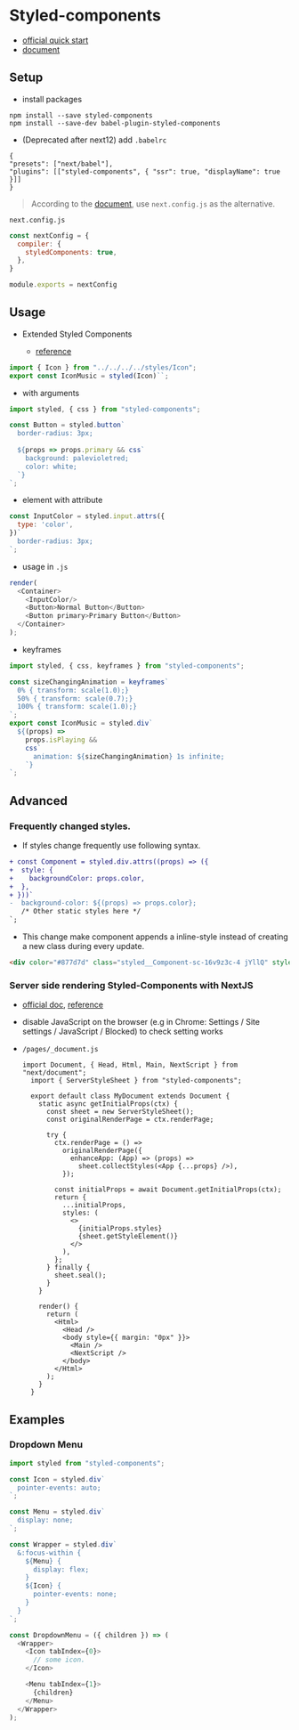 # Styled-components

- [official quick start](https://styled-components.com/)
- [document](https://styled-components.com/docs)

## Setup 

- install packages

```
npm install --save styled-components
npm install --save-dev babel-plugin-styled-components
```

- (Deprecated after next12) add `.babelrc`

```
{
"presets": ["next/babel"],
"plugins": [["styled-components", { "ssr": true, "displayName": true }]]
}
```

> According to the [document](https://styled-components.com/docs/advanced#with-swc), use `next.config.js` as the alternative.

`next.config.js`

```javascript
const nextConfig = {
  compiler: {
    styledComponents: true,
  },
}

module.exports = nextConfig
```


## Usage

- Extended Styled Components
   
    - [reference](https://betterprogramming.pub/7-ways-to-inherit-styles-using-styled-components-69debaad97e3)

```javascript
import { Icon } from "../../../../styles/Icon";
export const IconMusic = styled(Icon)``;
```

- with arguments

```javascript
import styled, { css } from "styled-components";

const Button = styled.button`
  border-radius: 3px;
  
  ${props => props.primary && css`
    background: palevioletred;
    color: white;
  `}
`;
```

- element with attribute

```javascript
const InputColor = styled.input.attrs({ 
  type: 'color',
})`
  border-radius: 3px;
`;
```

- usage in `.js`

```javascript
render(
  <Container>
    <InputColor/>
    <Button>Normal Button</Button>
    <Button primary>Primary Button</Button>
  </Container>
);
```

- keyframes

```javascript
import styled, { css, keyframes } from "styled-components";

const sizeChangingAnimation = keyframes`
  0% { transform: scale(1.0);}
  50% { transform: scale(0.7);}
  100% { transform: scale(1.0);}
`;
export const IconMusic = styled.div`
  ${(props) =>
    props.isPlaying &&
    css`
      animation: ${sizeChangingAnimation} 1s infinite;
    `}
`;
```

## Advanced


### Frequently changed styles.

- If styles change frequently use following syntax.

```diff
+ const Component = styled.div.attrs((props) => ({
+  style: {
+    backgroundColor: props.color,
+  },
+ }))`
-  background-color: ${(props) => props.color};
   /* Other static styles here */
`;
```

- This change make component appends a inline-style instead of creating a new class during every update.

```html
<div color="#877d7d" class="styled__Component-sc-16v9z3c-4 jYllQ" style="background-color: rgb(135, 125, 125);"></div>
```

### Server side rendering Styled-Components with NextJS

- [official doc](https://nextjs.org/docs/advanced-features/custom-document), [reference](https://medium.com/swlh/server-side-rendering-styled-components-with-nextjs-1db1353e915e)

- disable JavaScript on the browser (e.g in Chrome: Settings / Site settings / JavaScript / Blocked) to check setting works

- `/pages/_document.js`

  ```
  import Document, { Head, Html, Main, NextScript } from "next/document";
    import { ServerStyleSheet } from "styled-components";

    export default class MyDocument extends Document {
      static async getInitialProps(ctx) {
        const sheet = new ServerStyleSheet();
        const originalRenderPage = ctx.renderPage;

        try {
          ctx.renderPage = () =>
            originalRenderPage({
              enhanceApp: (App) => (props) =>
                sheet.collectStyles(<App {...props} />),
            });

          const initialProps = await Document.getInitialProps(ctx);
          return {
            ...initialProps,
            styles: (
              <>
                {initialProps.styles}
                {sheet.getStyleElement()}
              </>
            ),
          };
        } finally {
          sheet.seal();
        }
      }

      render() {
        return (
          <Html>
            <Head />
            <body style={{ margin: "0px" }}>
              <Main />
              <NextScript />
            </body>
          </Html>
        );
      }
    }
  ```

## Examples

### Dropdown Menu

```javascript
import styled from "styled-components";

const Icon = styled.div`
  pointer-events: auto;
`;

const Menu = styled.div`
  display: none;
`;

const Wrapper = styled.div`
  &:focus-within {
    ${Menu} {
      display: flex;
    }
    ${Icon} {
      pointer-events: none;
    }
  }
`;

const DropdownMenu = ({ children }) => (
  <Wrapper>
    <Icon tabIndex={0}>
      // some icon.
    </Icon>

    <Menu tabIndex={1}>
      {children}
    </Menu>
  </Wrapper>
);
```
